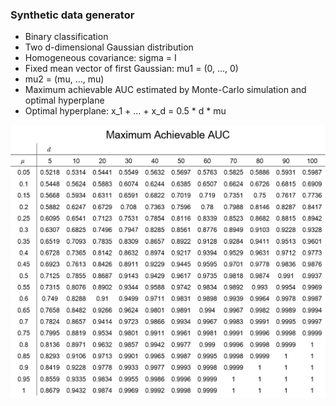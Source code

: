 ### Synthetic data generator
  * Binary classification
  * Two d-dimensional Gaussian distribution
  * Homogeneous covariance: sigma = I
  * Fixed mean vector of first Gaussian: mu1 = (0, ..., 0)
  * mu2 = (mu, ..., mu)
  * Maximum achievable AUC estimated by Monte-Carlo simulation and optimal hyperplane
  * Optimal hyperplane: x_1 + ... + x_d = 0.5 * d * mu
  
  
<p align="center">
  <img src="https://github.com/haaforever/R_Gen_BinCls_2Gauss/blob/master/Max_AUC.png">
</p>
